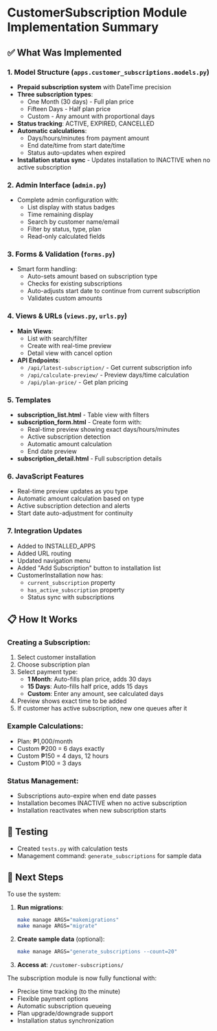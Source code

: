 # CustomerSubscription Module Implementation Summary

## ✅ What Was Implemented

### 1. **Model Structure** (`apps.customer_subscriptions.models.py`)
- **Prepaid subscription system** with DateTime precision
- **Three subscription types**:
  - One Month (30 days) - Full plan price
  - Fifteen Days - Half plan price  
  - Custom - Any amount with proportional days
- **Status tracking**: ACTIVE, EXPIRED, CANCELLED
- **Automatic calculations**:
  - Days/hours/minutes from payment amount
  - End date/time from start date/time
  - Status auto-updates when expired
- **Installation status sync** - Updates installation to INACTIVE when no active subscription

### 2. **Admin Interface** (`admin.py`)
- Complete admin configuration with:
  - List display with status badges
  - Time remaining display
  - Search by customer name/email
  - Filter by status, type, plan
  - Read-only calculated fields

### 3. **Forms & Validation** (`forms.py`)
- Smart form handling:
  - Auto-sets amount based on subscription type
  - Checks for existing subscriptions
  - Auto-adjusts start date to continue from current subscription
  - Validates custom amounts

### 4. **Views & URLs** (`views.py`, `urls.py`)
- **Main Views**:
  - List with search/filter
  - Create with real-time preview
  - Detail view with cancel option
- **API Endpoints**:
  - `/api/latest-subscription/` - Get current subscription info
  - `/api/calculate-preview/` - Preview days/time calculation
  - `/api/plan-price/` - Get plan pricing

### 5. **Templates**
- **subscription_list.html** - Table view with filters
- **subscription_form.html** - Create form with:
  - Real-time preview showing exact days/hours/minutes
  - Active subscription detection
  - Automatic amount calculation
  - End date preview
- **subscription_detail.html** - Full subscription details

### 6. **JavaScript Features**
- Real-time preview updates as you type
- Automatic amount calculation based on type
- Active subscription detection and alerts
- Start date auto-adjustment for continuity

### 7. **Integration Updates**
- Added to INSTALLED_APPS
- Added URL routing
- Updated navigation menu
- Added "Add Subscription" button to installation list
- CustomerInstallation now has:
  - `current_subscription` property
  - `has_active_subscription` property
  - Status sync with subscriptions

## 📋 How It Works

### Creating a Subscription:
1. Select customer installation
2. Choose subscription plan
3. Select payment type:
   - **1 Month**: Auto-fills plan price, adds 30 days
   - **15 Days**: Auto-fills half price, adds 15 days
   - **Custom**: Enter any amount, see calculated days
4. Preview shows exact time to be added
5. If customer has active subscription, new one queues after it

### Example Calculations:
- Plan: ₱1,000/month
- Custom ₱200 = 6 days exactly
- Custom ₱150 = 4 days, 12 hours
- Custom ₱100 = 3 days

### Status Management:
- Subscriptions auto-expire when end date passes
- Installation becomes INACTIVE when no active subscription
- Installation reactivates when new subscription starts

## 🧪 Testing
- Created `tests.py` with calculation tests
- Management command: `generate_subscriptions` for sample data

## 🎯 Next Steps

To use the system:

1. **Run migrations**:
   ```bash
   make manage ARGS="makemigrations"
   make manage ARGS="migrate"
   ```

2. **Create sample data** (optional):
   ```bash
   make manage ARGS="generate_subscriptions --count=20"
   ```

3. **Access at**: `/customer-subscriptions/`

The subscription module is now fully functional with:
- Precise time tracking (to the minute)
- Flexible payment options
- Automatic subscription queueing
- Plan upgrade/downgrade support
- Installation status synchronization
